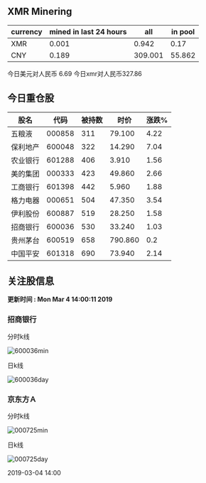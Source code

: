 ## XMR Minering

|currency|mined in last 24 hours|all|in pool|
|---|---|---|---|
|XMR|0.001|0.942|0.17|
|CNY|0.189|309.001|55.862|

今日美元对人民币 6.69	今日xmr对人民币327.86


## 今日重仓股 

|股名|代码|被持数|时价|涨跌%|
|---|---|---|---|---|
|五粮液|000858|311|79.100|4.22|
|保利地产|600048|322|14.290|7.04|
|农业银行|601288|406|3.910|1.56|
|美的集团|000333|423|49.860|2.66|
|工商银行|601398|442|5.960|1.88|
|格力电器|000651|504|47.350|3.54|
|伊利股份|600887|519|28.250|1.58|
|招商银行|600036|530|33.240|1.03|
|贵州茅台|600519|658|790.860|0.2|
|中国平安|601318|690|73.940|2.14|

## 关注股信息
**更新时间 : Mon Mar  4 14:00:11 2019**
### 招商银行 
分时k线

![600036min](http://image.sinajs.cn/newchart/min/n/sh600036.gif)

日k线

![600036day](http://image.sinajs.cn/newchart/daily/n/sh600036.gif)

### 京东方Ａ 
分时k线

![000725min](http://image.sinajs.cn/newchart/min/n/sz000725.gif)

日k线

![000725day](http://image.sinajs.cn/newchart/daily/n/sz000725.gif)

2019-03-04 14:00